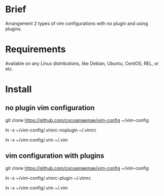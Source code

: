 # Brief
Arrangement 2 types of vim configurations with no plugin and using plugins.

# Requirements
Available on any Linux distributions, like Debian, Ubuntu, CentOS, REL, or etc.

# Install
## no plugin vim configuration
git clone https://github.com/cocoamaemae/vim-config ~/vim-config

ln -s ~/vim-config/.vimrc-noplugin ~/.vimrc

ln -s ~/vim-config/.vim ~/.vim

## vim configuration with plugins
git clone https://github.com/cocoamaemae/vim-config ~/vim-config

ln -s ~/vim-config/.vimrc-plugin ~/.vimrc

ln -s ~/vim-config/.vim ~/.vim
